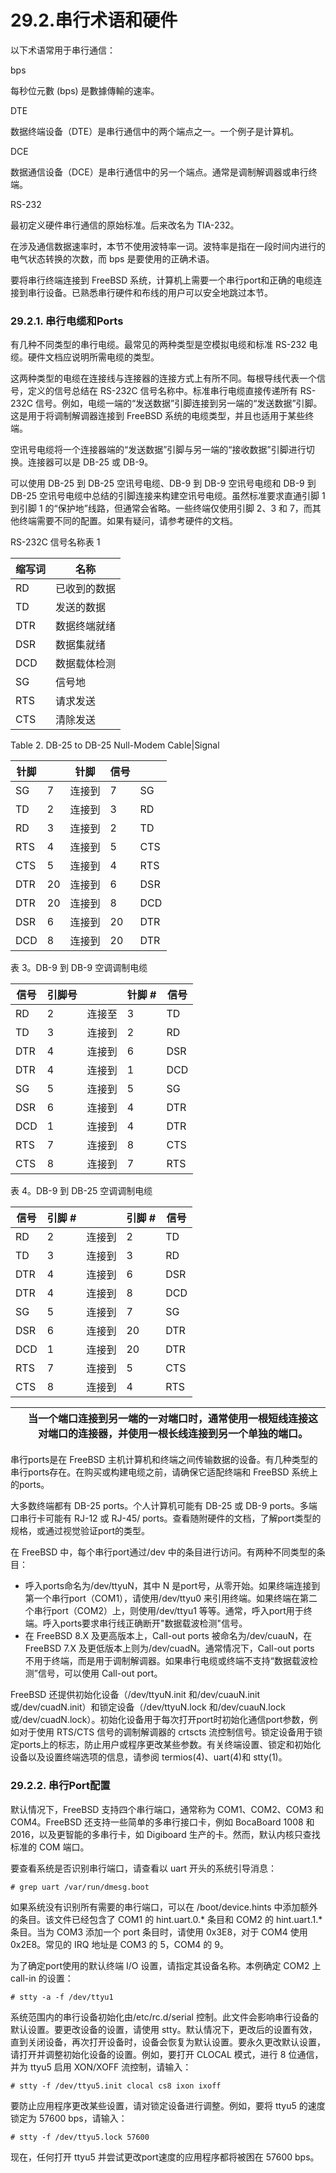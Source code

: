 # 29.2.串行术语和硬件

以下术语常用于串行通信：

bps

每秒位元數 (bps) 是數據傳輸的速率。

DTE

数据终端设备（DTE）是串行通信中的两个端点之一。一个例子是计算机。

DCE

数据通信设备（DCE）是串行通信中的另一个端点。通常是调制解调器或串行终端。

RS-232

最初定义硬件串行通信的原始标准。后来改名为 TIA-232。

在涉及通信数据速率时，本节不使用波特率一词。波特率是指在一段时间内进行的电气状态转换的次数，而 bps 是要使用的正确术语。

要将串行终端连接到 FreeBSD 系统，计算机上需要一个串行port和正确的电缆连接到串行设备。已熟悉串行硬件和布线的用户可以安全地跳过本节。

### 29.2.1. 串行电缆和Ports

有几种不同类型的串行电缆。最常见的两种类型是空模拟电缆和标准 RS-232 电缆。硬件文档应说明所需电缆的类型。

这两种类型的电缆在连接线与连接器的连接方式上有所不同。每根导线代表一个信号，定义的信号总结在 RS-232C 信号名称中。标准串行电缆直接传递所有 RS-232C 信号。例如，电缆一端的“发送数据”引脚连接到另一端的“发送数据”引脚。这是用于将调制解调器连接到 FreeBSD 系统的电缆类型，并且也适用于某些终端。

空讯号电缆将一个连接器端的“发送数据”引脚与另一端的“接收数据”引脚进行切换。连接器可以是 DB-25 或 DB-9。

可以使用 DB-25 到 DB-25 空讯号电缆、DB-9 到 DB-9 空讯号电缆和 DB-9 到 DB-25 空讯号电缆中总结的引脚连接来构建空讯号电缆。虽然标准要求直通引脚 1 到引脚 1 的“保护地”线路，但通常会省略。一些终端仅使用引脚 2、3 和 7，而其他终端需要不同的配置。如果有疑问，请参考硬件的文档。

RS-232C 信号名称表 1

| 缩写词 | 名称         |
| -------- | -------------- |
| RD     | 已收到的数据 |
| TD     | 发送的数据   |
| DTR    | 数据终端就绪 |
| DSR    | 数据集就绪   |
| DCD    | 数据载体检测 |
| SG     | 信号地       |
| RTS    | 请求发送     |
| CTS    | 清除发送     |

Table 2. DB-25 to DB-25 Null-Modem Cable|Signal

| 针脚 |    | 针脚   | 信号 |     |
| ------ | ---- | -------- | ------ | ----- |
| SG   | 7  | 连接到 | 7    | SG  |
| TD   | 2  | 连接到 | 3    | RD  |
| RD   | 3  | 连接到 | 2    | TD  |
| RTS  | 4  | 连接到 | 5    | CTS |
| CTS  | 5  | 连接到 | 4    | RTS |
| DTR  | 20 | 连接到 | 6    | DSR |
| DTR  | 20 | 连接到 | 8    | DCD |
| DSR  | 6  | 连接到 | 20   | DTR |
| DCD  | 8  | 连接到 | 20   | DTR |

表 3。DB-9 到 DB-9 空调调制电缆

| 信号 | 引脚号 |        | 针脚 # | 信号 |
| ------ | -------- | -------- | -------- | ------ |
| RD   | 2      | 连接至 | 3      | TD   |
| TD   | 3      | 连接到 | 2      | RD   |
| DTR  | 4      | 连接到 | 6      | DSR  |
| DTR  | 4      | 连接到 | 1      | DCD  |
| SG   | 5      | 连接到 | 5      | SG   |
| DSR  | 6      | 连接到 | 4      | DTR  |
| DCD  | 1      | 连接到 | 4      | DTR  |
| RTS  | 7      | 连接到 | 8      | CTS  |
| CTS  | 8      | 连接到 | 7      | RTS  |

表 4。DB-9 到 DB-25 空调调制电缆

| 信号 | 引脚 # |        | 引脚 # | 信号 |
| ------ | -------- | -------- | -------- | ------ |
| RD   | 2      | 连接到 | 2      | TD   |
| TD   | 3      | 连接到 | 3      | RD   |
| DTR  | 4      | 连接到 | 6      | DSR  |
| DTR  | 4      | 连接到 | 8      | DCD  |
| SG   | 5      | 连接到 | 7      | SG   |
| DSR  | 6      | 连接到 | 20     | DTR  |
| DCD  | 1      | 连接到 | 20     | DTR  |
| RTS  | 7      | 连接到 | 5      | CTS  |
| CTS  | 8      | 连接到 | 4      | RTS  |

|  | 当一个端口连接到另一端的一对端口时，通常使用一根短线连接这对端口的连接器，并使用一根长线连接到另一个单独的端口。|
| -- | ------------------------------------------------------------------------------------------------------------------ |

串行ports是在 FreeBSD 主机计算机和终端之间传输数据的设备。有几种类型的串行ports存在。在购买或构建电缆之前，请确保它适配终端和 FreeBSD 系统上的ports。

大多数终端都有 DB-25 ports。个人计算机可能有 DB-25 或 DB-9 ports。多端口串行卡可能有 RJ-12 或 RJ-45/ ports。查看随附硬件的文档，了解port类型的规格，或通过视觉验证port的类型。

在 FreeBSD 中，每个串行port通过/dev 中的条目进行访问。有两种不同类型的条目：

* 呼入ports命名为/dev/ttyuN，其中 N 是port号，从零开始。如果终端连接到第一个串行port（COM1），请使用/dev/ttyu0 来引用终端。如果终端在第二个串行port（COM2）上，则使用/dev/ttyu1 等等。通常，呼入port用于终端。呼入ports要求串行线正确断开"数据载波检测"信号。
* 在 FreeBSD 8.X 及更高版本上，Call-out ports 被命名为/dev/cuauN，在 FreeBSD 7.X 及更低版本上则为/dev/cuadN。通常情况下，Call-out ports 不用于终端，而是用于调制解调器。如果串行电缆或终端不支持“数据载波检测”信号，可以使用 Call-out port。

FreeBSD 还提供初始化设备（/dev/ttyuN.init 和/dev/cuauN.init 或/dev/cuadN.init）和锁定设备（/dev/ttyuN.lock 和/dev/cuauN.lock 或/dev/cuadN.lock）。初始化设备用于每次打开port时初始化通信port参数，例如对于使用 RTS/CTS 信号的调制解调器的 crtscts 流控制信号。锁定设备用于锁定ports上的标志，防止用户或程序更改某些参数。有关终端设置、锁定和初始化设备以及设置终端选项的信息，请参阅 termios(4)、uart(4)和 stty(1)。

### 29.2.2. 串行Port配置

默认情况下，FreeBSD 支持四个串行端口，通常称为 COM1、COM2、COM3 和 COM4。FreeBSD 还支持一些简单的多串行接口卡，例如 BocaBoard 1008 和 2016，以及更智能的多串行卡，如 Digiboard 生产的卡。然而，默认内核只查找标准的 COM 端口。

要查看系统是否识别串行端口，请查看以 uart 开头的系统引导消息：

```
# grep uart /var/run/dmesg.boot
```

如果系统没有识别所有需要的串行端口，可以在 /boot/device.hints 中添加额外的条目。该文件已经包含了 COM1 的 hint.uart.0.* 条目和 COM2 的 hint.uart.1.* 条目。当为 COM3 添加一个 port 条目时，请使用 0x3E8，对于 COM4 使用 0x2E8。常见的 IRQ 地址是 COM3 的 5，COM4 的 9。

为了确定port使用的默认终端 I/O 设置，请指定其设备名称。本例确定 COM2 上 call-in 的设置：

```
# stty -a -f /dev/ttyu1
```

系统范围内的串行设备初始化由/etc/rc.d/serial 控制。此文件会影响串行设备的默认设置。要更改设备的设置，请使用 stty。默认情况下，更改后的设置有效，直到关闭设备，再次打开设备时，设备会恢复为默认设置。要永久更改默认设置，请打开并调整初始化设备的设置。例如，要打开 CLOCAL 模式，进行 8 位通信，并为 ttyu5 启用 XON/XOFF 流控制，请输入：

```
# stty -f /dev/ttyu5.init clocal cs8 ixon ixoff
```

要防止应用程序更改某些设置，请对锁定设备进行调整。例如，要将 ttyu5 的速度锁定为 57600 bps，请输入：

```
# stty -f /dev/ttyu5.lock 57600
```

现在，任何打开 ttyu5 并尝试更改port速度的应用程序都将被困在 57600 bps。
